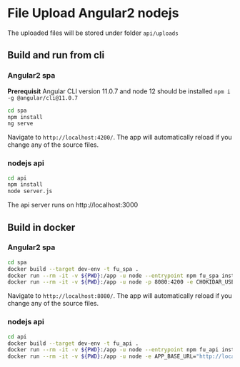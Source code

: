 # File Upload Angular2 nodejs

The uploaded files will be stored under folder `api/uploads`

## Build and run from cli

### Angular2 spa

**Prerequisit**
Angular CLI version 11.0.7 and node 12 should be installed
`npm i -g @angular/cli@11.0.7`

```bash
cd spa
npm install
ng serve
```
Navigate to `http://localhost:4200/`. The app will automatically reload if you change any of the source files.

### nodejs api

```bash
cd api
npm install
node server.js
```
The api server runs on http://localhost:3000


## Build in docker

### Angular2 spa

```bash
cd spa
docker build --target dev-env -t fu_spa .
docker run --rm -it -v ${PWD}:/app -u node --entrypoint npm fu_spa install
docker run --rm -it -v ${PWD}:/app -u node -p 8080:4200 -e CHOKIDAR_USEPOLLING=true --name fu_spa -d fu_spa
```
Navigate to `http://localhost:8080/`. The app will automatically reload if you change any of the source files.

### nodejs api
```bash
cd api
docker build --target dev-env -t fu_api .
docker run --rm -it -v ${PWD}:/app -u node --entrypoint npm fu_api install
docker run --rm -it -v ${PWD}:/app -u node -e APP_BASE_URL="http://localhost:8080" -p 3000 --name fu_api -d fu_api
```
